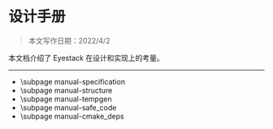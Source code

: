 # 设计手册

> 本文写作日期：2022/4/2

本文档介绍了 Eyestack 在设计和实现上的考量。

---

- \subpage manual-specification
- \subpage manual-structure
- \subpage manual-tempgen
- \subpage manual-safe_code
- \subpage manual-cmake_deps
